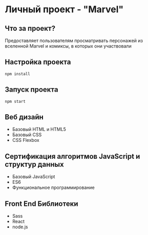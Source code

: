 # Личный проект - "Marvel"

## Что за проект?

Предоставляет пользователям просматривать персонажей из вселенной Marvel и комиксы, в которых они участвовали

## Настройка проекта

```
npm install
```

## Запуск проекта

```
npm start
```

## Веб дизайн
-   Базовый HTML и HTML5
-   Базовый CSS
-   CSS Flexbox

## Сертификация алгоритмов JavaScript и структур данных
-   Базовый JavaScript
-   ES6
-   Функциональное программирование

## Front End Библиотеки
-   Sass
-   React
-   node.js
